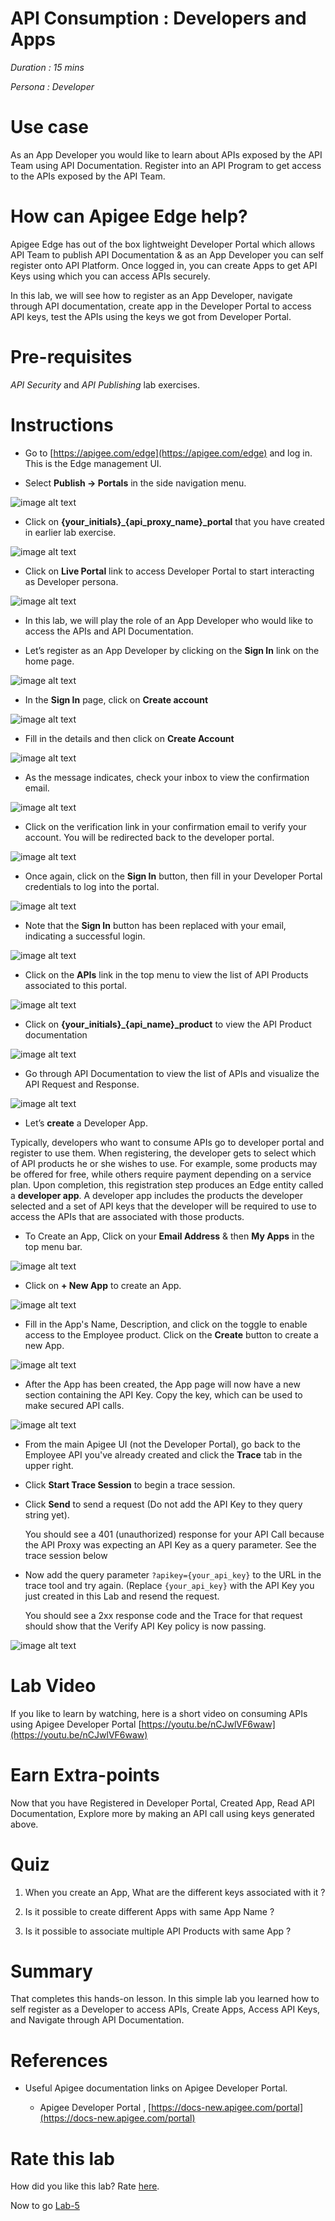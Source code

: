 # API Consumption : Developers and Apps 

*Duration : 15 mins*

*Persona : Developer*

# Use case

As an App Developer you would like to learn about APIs exposed by the API Team using API Documentation. Register into an API Program to get access to the APIs exposed by the API Team.

# How can Apigee Edge help?

Apigee Edge has out of the box lightweight Developer Portal which allows API Team to publish API Documentation & as an App Developer you can self register onto API Platform. Once logged in, you can create Apps to get API Keys using which you can access APIs securely.

In this lab, we will see how to register as an App Developer, navigate through API documentation, create app in the Developer Portal to access API keys, test the APIs using the keys we got from Developer Portal.

# Pre-requisites

*API Security* and *API Publishing* lab exercises. 

# Instructions

* Go to [https://apigee.com/edge](https://apigee.com/edge) and log in. This is the Edge management UI. 

* Select **Publish → Portals** in the side navigation menu.

![image alt text](./media/image_0.png)

* Click on **{your_initials}_{api_proxy_name}_portal** that you have created in earlier lab exercise.	

![image alt text](./media/image_1.png)

* Click on **Live Portal** link to access Developer Portal to start interacting as Developer persona.

![image alt text](./media/image_2.png)

* In this lab, we will play the role of an App Developer who would like to access the APIs and API Documentation.

* Let’s register as an App Developer by clicking on the **Sign In** link on the home page.

![image alt text](./media/image_3.png)

* In the **Sign In** page, click on **Create account**

![image alt text](./media/image_4.png)

* Fill in the details and then click on **Create Account**

![image alt text](./media/image_5.png)

* As the message indicates, check your inbox to view the confirmation email.

![image alt text](./media/image_6.png)

* Click on the verification link in your confirmation email to verify your account. You will be redirected back to the developer portal.

![image alt text](./media/image_7.png)

* Once again, click on the **Sign In** button, then fill in your Developer Portal credentials to log into the portal.

![image alt text](./media/image_8.png)

* Note that the **Sign In** button has been replaced with your email, indicating a successful login.

![image alt text](./media/image_9.png)

* Click on the **APIs** link in the top menu to view the list of API Products associated to this portal.

![image alt text](./media/image_10.png)

* Click on **{your_initials}_{api_name}_product** to view the API Product documentation

![image alt text](./media/image_11.png)

* Go through API Documentation to view the list of APIs and visualize the API Request and Response.

![image alt text](./media/image_12.png)

* Let’s **create** a Developer App.

Typically, developers who want to consume APIs go to developer portal and register to use them. When registering, the developer gets to select which of API products he or she wishes to use. For example, some products may be offered for free, while others require payment depending on a service plan. Upon completion, this registration step produces an Edge entity called a **developer app**. A developer app includes the products the developer selected and a set of API keys that the developer will be required to use to access the APIs that are associated with those products. 

* To Create an App, Click on your **Email Address** & then **My Apps** in the top menu bar.

![image alt text](./media/image_13.png)

* Click on **+ New App** to create an App.

![image alt text](./media/image_14.png)

* Fill in the App's Name, Description, and click on the toggle to enable access to the Employee product.  Click on the **Create** button to create a new App.

![image alt text](./media/image_15.png)

* After the App has been created, the App page will now have a new section containing the API Key. Copy the key, which can be used to make secured API calls.

![image alt text](./media/image_16.png)

* From the main Apigee UI (not the Developer Portal), go back to the Employee API you've already created and click the **Trace** tab in the upper right.

* Click **Start Trace Session** to begin a trace session.

* Click **Send** to send a request (Do not add the API Key to they query string yet).

   You should see a 401 (unauthorized) response for your API Call because the API Proxy was expecting an API Key as a query      parameter.  See the trace session below

* Now add the query parameter ```?apikey={your_api_key}``` to the URL in the trace tool and try again.  (Replace ```{your_api_key}``` with the API Key you just created in this Lab and resend the request.

   You should see a 2xx response code and the Trace for that request should show that the Verify API Key policy is now            passing.

![image alt text](./media/image_19.png)

# Lab Video

If you like to learn by watching, here is a short video on consuming APIs using Apigee Developer Portal [https://youtu.be/nCJwlVF6waw](https://youtu.be/nCJwlVF6waw)

# Earn Extra-points

Now that you have Registered in Developer Portal, Created App, Read API Documentation, Explore more by making an API call using keys generated above.

# Quiz

1. When you create an App, What are the different keys associated with it ?

2. Is it possible to create different Apps with same App Name ?

3. Is it possible to associate multiple API Products with same App ?

# Summary

That completes this hands-on lesson. In this simple lab you learned how to self register as a Developer to access APIs, Create Apps, Access API Keys, and Navigate through API Documentation.

# References

* Useful Apigee documentation links on Apigee Developer Portal.

    * Apigee Developer Portal , [https://docs-new.apigee.com/portal](https://docs-new.apigee.com/portal)

# Rate this lab

How did you like this lab? Rate [here](https://goo.gl/forms/H4qE5nLy36yWjj642).

Now to go [Lab-5](../Lab%205%20Traffic%20Management%20-%20Rate%20Limit%20APIs/README.md)


